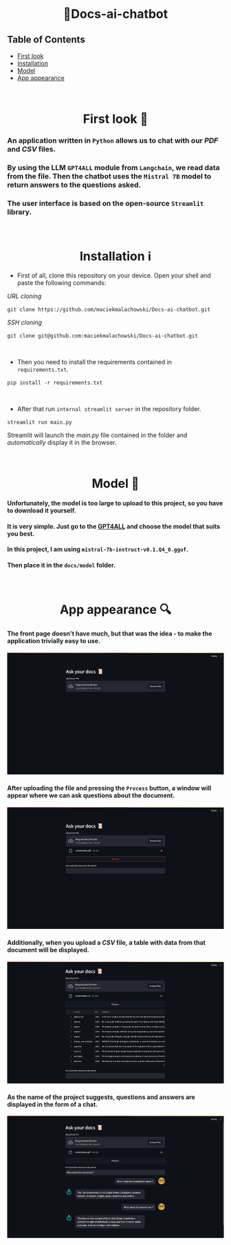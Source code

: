 <h1 align="center">📜Docs-ai-chatbot</h1>

## Table of Contents

 - [First look](https://github.com/maciekmalachowski/Docs-ai-chatbot#first-look)
 - [Installation](https://github.com/maciekmalachowski/Docs-ai-chatbot#installation)
 - [Model](https://github.com/maciekmalachowski/Docs-ai-chatbot#model)
 - [App appearance](https://github.com/maciekmalachowski/Docs-ai-chatbot#app-appearance)

<br>
 
<h1 align="center" id="first-look"> First look 👀 </h1>

### An application written in `Python` allows us to chat with our *PDF* and *CSV* files. 
### By using the LLM `GPT4ALL` module from `Langchain`, we read data from the file. Then the chatbot uses the `Mistral 7B` model to return answers to the questions asked.
### The user interface is based on the open-source `Streamlit` library.

<br>

<h1 align="center" id="installation">Installation ℹ</h1>

- First of all, clone this repository on your device. Open your shell and paste the following commands:

*URL cloning*
```
git clone https://github.com/maciekmalachowski/Docs-ai-chatbot.git
```
*SSH cloning*
```
git clone git@github.com:maciekmalachowski/Docs-ai-chatbot.git
```
<br>

- Then you need to install the requirements contained in ``requirements.txt``.
```
pip install -r requirements.txt
```

<br>

- After that run `internal streamlit server` in the repository folder.
```
streamlit run main.py
```
Streamlit will launch the *main.py* file contained in the folder and *automatically* display it in the browser. 

<br>

<h1 align="center" id="model">Model 📂</h1>

#### Unfortunately, the model is too large to upload to this project, so you have to download it yourself. 
#### It is very simple. Just go to the [GPT4ALL](https://gpt4all.io/index.html) and choose the model that suits you best. 
#### In this project, I am using `mistral-7b-instruct-v0.1.Q4_0.gguf`.
#### Then place it in the `docs/model` folder.
<br>

<h1 align="center" id="app-appearance"> App appearance 🔍</h1>

#### The front page doesn't have much, but that was the idea - to make the application trivially easy to use.

<p align="center"><img src="media/appearance.png"></p>

#### After uploading the file and pressing the `Process` button, a window will appear where we can ask questions about the document.

<p align="center"><img src="media/appearance-2.png"></p>

#### Additionally, when you upload a *CSV* file, a table with data from that document will be displayed.

<p align="center"><img src="media/csv_file.png"></p>

#### As the name of the project suggests, questions and answers are displayed in the form of a chat.

<p align="center"><img src="media/chat.png"></p>

